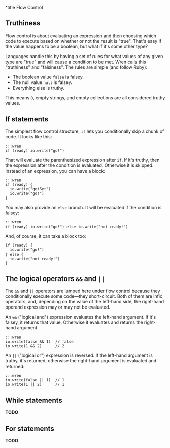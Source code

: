 ^title Flow Control

## Truthiness

Flow control is about evaluating an expression and then choosing which code to execute based on whether or not the result is "true". That's easy if the value happens to be a boolean, but what if it's some other type?

Languages handle this by having a set of rules for what values of any given type are "true" and will cause a condition to be met. Wren calls this "truthiness" and "falsiness". The rules are simple (and follow Ruby):

  * The boolean value `false` is falsey.
  * The null value `null` is falsey.
  * Everything else is truthy.

This means `0`, empty strings, and empty collections are all considered truthy values.

## If statements

The simplest flow control structure, `if` lets you conditionally skip a chunk of code. It looks like this:

    :::wren
    if (ready) io.write("go!")

That will evaluate the parenthesized expression after `if`. If it's truthy, then the expression after the condition is evaluated. Otherwise it is skipped. Instead of an expression, you can have a block:

    :::wren
    if (ready) {
      io.write("getSet")
      io.write("go!")
    }

You may also provide an `else` branch. It will be evaluated if the condition is falsey:

    :::wren
    if (ready) io.write("go!") else io.write("not ready!")

And, of course, it can take a block too:

    if (ready) {
      io.write("go!")
    } else {
      io.write("not ready!")
    }

## The logical operators `&&` and `||`

The `&&` and `||` operators are lumped here under flow control because they conditionally execute some code&mdash;they short-circuit. Both of them are infix operators, and, depending on the value of the left-hand side, the right-hand operand expression may or may not be evaluated.

An `&&` ("logical and") expression evaluates the left-hand argument. If it's falsey, it returns that value. Otherwise it evaluates and returns the right-hand argument.

    :::wren
    io.write(false && 1)  // false
    io.write(1 && 2)      // 2

An `||` ("logical or") expression is reversed. If the left-hand argument is truthy, it's returned, otherwise the right-hand argument is evaluated and returned:

    :::wren
    io.write(false || 1)  // 1
    io.write(1 || 2)      // 1

## While statements

**TODO**

## For statements

**TODO**
